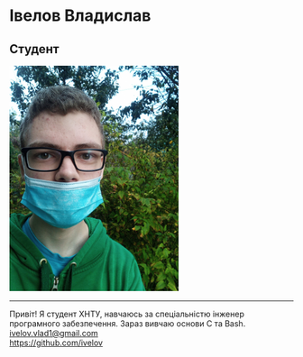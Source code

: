 # Івелов Владислав
## Студент
<img src="face.jpg" alt="face" height="400" weight="200"/>

***

Привіт! Я студент ХНТУ, навчаюсь за спеціальністю інженер програмного забезпечення. Зараз вивчаю основи С та Bash.  
<ivelov.vlad1@gmail.com>  
<https://github.com/ivelov>
